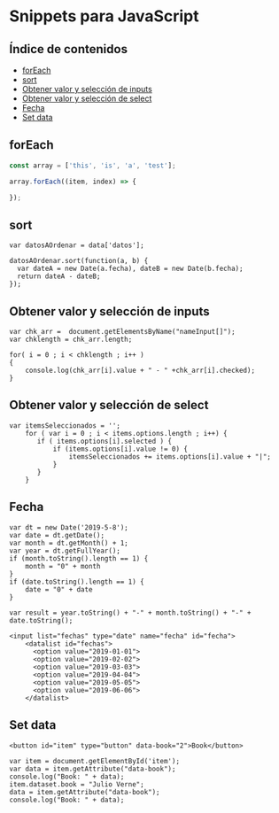 
# Snippets para JavaScript

## Índice de contenidos

- [forEach](#forEach)
- [sort](#sort)
- [Obtener valor y selección de inputs](#obtener-valor-y-selección-de-inputs)
- [Obtener valor y selección de select](#obtener-valor-y-selección-de-select)
- [Fecha](#fecha)
- [Set data](#set-data)

## forEach

```javascript
const array = ['this', 'is', 'a', 'test'];

array.forEach((item, index) => {

});
```

## sort

```
var datosAOrdenar = data['datos'];
                    
datosAOrdenar.sort(function(a, b) {
  var dateA = new Date(a.fecha), dateB = new Date(b.fecha);
  return dateA - dateB;
});
```

## Obtener valor y selección de inputs

```
var chk_arr =  document.getElementsByName("nameInput[]");
var chklength = chk_arr.length;             

for( i = 0 ; i < chklength ; i++ )
{
    console.log(chk_arr[i].value + " - " +chk_arr[i].checked);
}
```

## Obtener valor y selección de select

```
var itemsSeleccionados = '';
    for ( var i = 0 ; i < items.options.length ; i++) {
       if ( items.options[i].selected ) {
           if (items.options[i].value != 0) {
               itemsSeleccionados += items.options[i].value + "|";
           }
       }
    }
```

## Fecha

```
var dt = new Date('2019-5-8');
var date = dt.getDate();
var month = dt.getMonth() + 1;
var year = dt.getFullYear();
if (month.toString().length == 1) {
    month = "0" + month
}
if (date.toString().length == 1) {
    date = "0" + date
}

var result = year.toString() + "-" + month.toString() + "-" + date.toString();
```

```
<input list="fechas" type="date" name="fecha" id="fecha">
    <datalist id="fechas">
      <option value="2019-01-01">
      <option value="2019-02-02">
      <option value="2019-03-03">
      <option value="2019-04-04">
      <option value="2019-05-05">
      <option value="2019-06-06">
    </datalist>
```

## Set data

```
<button id="item" type="button" data-book="2">Book</button> 

var item = document.getElementById('item');
var data = item.getAttribute("data-book");
console.log("Book: " + data);
item.dataset.book = "Julio Verne";
data = item.getAttribute("data-book");
console.log("Book: " + data);
```
